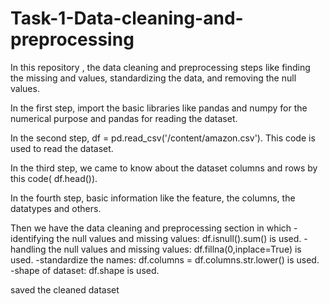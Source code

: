 # Task-1-Data-cleaning-and-preprocessing
In this repository , the data cleaning and preprocessing steps like finding the missing and values, standardizing the data, and removing the null values.

In the first step, import the basic libraries like pandas and numpy for the numerical purpose and pandas for reading the dataset.

In the second step, df = pd.read_csv('/content/amazon.csv'). This code is used to read the dataset.

In the third step, we came to know about the dataset columns and rows by this code( df.head()).

In the fourth step, basic information like the feature, the columns, the datatypes and others.

Then we have the data cleaning and preprocessing section in which 
-identifying the null values and missing values: df.isnull().sum() is used.
-handling the null values and missing values: df.fillna(0,inplace=True) is used.
-standardize the names: df.columns = df.columns.str.lower() is used.
-shape of dataset: df.shape is used.

saved the cleaned dataset
